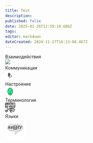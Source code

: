```yaml
---
title: Test
description: 
published: false
date: 2025-01-26T12:59:19.686Z
tags: 
editor: markdown
dateCreated: 2024-11-27T16:13:08.467Z
---
```


<div class="asd">
  <a class="tab-panel__item">
    <div>Взаимодействия</div>
    <img src="https://wiki.wwdp.ee/guides/research_console.png"/>
  </a>
  <a class="tab-panel__item">
    <div>Коммуникация</div>
    <img src="/guides/communication.png"/>
  </a>
  <a class="tab-panel__item">
    <div>Настроение</div>
    <img src="/guides/mood.gif"/>
  </a>
  <a class="tab-panel__item">
    <div>Терминология</div>
    <img src="/guides/terminology.png"/>
  </a>
  <a class="tab-panel__item">
    <div>Языки</div>
    <img src="/guides/language.png"/>
  </a>
</div>